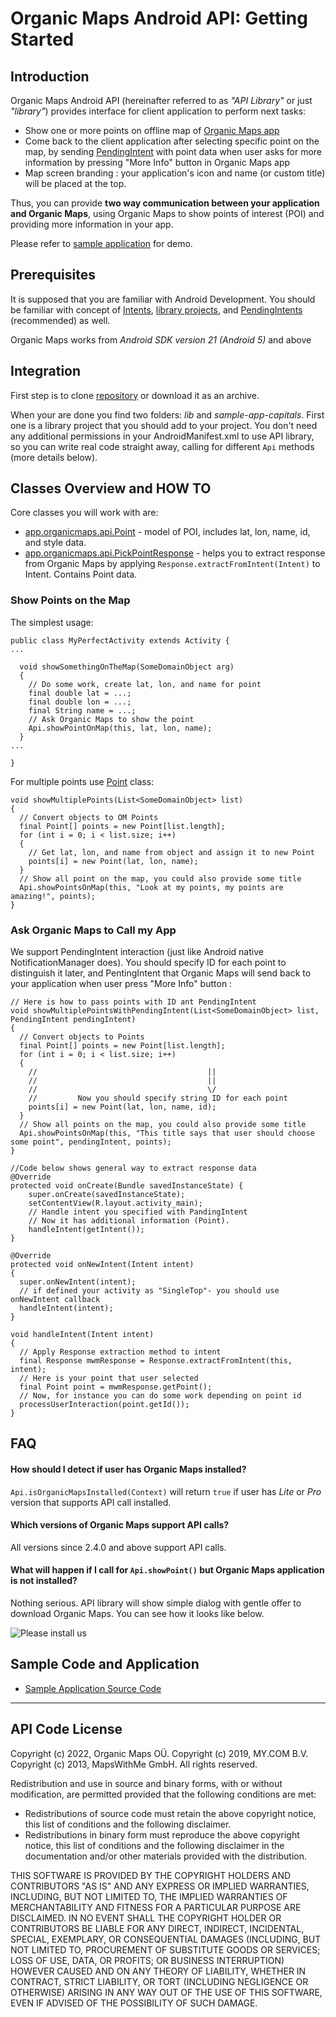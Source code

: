 # Organic Maps Android API: Getting Started

## Introduction

Organic Maps Android API (hereinafter referred to as *"API Library"* or just *"library"*)
provides interface for client application to perform next tasks:

* Show one or more points on offline map of [Organic Maps app][linkOM]
* Come back to the client application after selecting specific point on the map, by sending [PendingIntent][linkPIntent] with point data when user asks for more information by pressing "More Info" button in Organic Maps app
* Map screen branding : your application's icon and name (or custom title) will be placed at the top.

Thus, you can provide **two way communication between your application and Organic Maps**,
using Organic Maps to show points of interest (POI) and providing more information in your app.

Please refer to [sample application][linkSampleSource] for demo.

## Prerequisites

It is supposed that you are familiar with Android Development.
You should be familiar with concept of [Intents][linkIntents], [library projects][linkLibProj], and [PendingIntents][linkPIntent] (recommended) as well.

Organic Maps works from *Android SDK version 21 (Android 5)* and above

## Integration
First step is to clone [repository][linkRepo] or download it as an archive.

When your are done you find two folders: *lib* and *sample-app-capitals*. First one is a library project that you should add to your project.
You don't need any additional permissions in your AndroidManifest.xml to use API library, so you can write real code straight away, calling for different `Api` methods (more details below).

## Classes Overview and HOW TO
Core classes you will work with are:

* [app.organicmaps.api.Point][linkPointClass] - model of POI, includes lat, lon, name, id, and style data.
* [app.organicmaps.api.PickPointResponse][linkRespClass] - helps you to extract response from Organic Maps by applying `Response.extractFromIntent(Intent)` to Intent. Contains Point data.

### Show Points on the Map

The simplest usage:

    public class MyPerfectActivity extends Activity {
    ...

      void showSomethingOnTheMap(SomeDomainObject arg)
      {
        // Do some work, create lat, lon, and name for point
        final double lat = ...;
        final double lon = ...;
        final String name = ...;
        // Ask Organic Maps to show the point
        Api.showPointOnMap(this, lat, lon, name);
      }
    ...

    }

For multiple points use [Point][linkPointClass] class:

    void showMultiplePoints(List<SomeDomainObject> list)
    {
      // Convert objects to OM Points
      final Point[] points = new Point[list.length];
      for (int i = 0; i < list.size; i++)
      {
        // Get lat, lon, and name from object and assign it to new Point
        points[i] = new Point(lat, lon, name);
      }
      // Show all point on the map, you could also provide some title
      Api.showPointsOnMap(this, "Look at my points, my points are amazing!", points);
    }


### Ask Organic Maps to Call my App

We support PendingIntent interaction (just like Android native
NotificationManager does). You should specify ID for each point to
distinguish it later, and PentingIntent that Organic Maps will send back to
your application when user press "More Info" button :

    // Here is how to pass points with ID ant PendingIntent
    void showMultiplePointsWithPendingIntent(List<SomeDomainObject> list, PendingIntent pendingIntent)
    {
      // Convert objects to Points
      final Point[] points = new Point[list.length];
      for (int i = 0; i < list.size; i++)
      {
        //                                      ||
        //                                      ||
        //                                      \/
        //         Now you should specify string ID for each point
        points[i] = new Point(lat, lon, name, id);
      }
      // Show all points on the map, you could also provide some title
      Api.showPointsOnMap(this, "This title says that user should choose some point", pendingIntent, points);
    }

    //Code below shows general way to extract response data
    @Override
    protected void onCreate(Bundle savedInstanceState) {
        super.onCreate(savedInstanceState);
        setContentView(R.layout.activity_main);
        // Handle intent you specified with PandingIntent
        // Now it has additional information (Point).
        handleIntent(getIntent());
    }

    @Override
    protected void onNewIntent(Intent intent)
    {
      super.onNewIntent(intent);
      // if defined your activity as "SingleTop"- you should use onNewIntent callback
      handleIntent(intent);
    }

    void handleIntent(Intent intent)
    {
      // Apply Response extraction method to intent
      final Response mwmResponse = Response.extractFromIntent(this, intent);
      // Here is your point that user selected
      final Point point = mwmResponse.getPoint();
      // Now, for instance you can do some work depending on point id
      processUserInteraction(point.getId());
    }

## FAQ

#### How should I detect if user has Organic Maps installed?
`Api.isOrganicMapsInstalled(Context)` will return `true` if user has *Lite* or *Pro* version that supports API call installed.

#### Which versions of Organic Maps support API calls?
All versions since 2.4.0 and above support API calls.

#### What will happen if I call for `Api.showPoint()` but Organic Maps application is not installed?
Nothing serious. API library will show simple dialog with gentle offer to download Organic Maps. You can see how it looks like below.

![Please install us](site/images/dlg.png)

## Sample Code and Application

* [Sample Application Source Code][linkSampleSource]

-------------------------------------------------------------------------------
## API Code License

Copyright (c) 2022, Organic Maps OÜ.
Copyright (c) 2019, MY.COM B.V.
Copyright (c) 2013, MapsWithMe GmbH.
All rights reserved.

Redistribution and use in source and binary forms, with or without modification, are permitted provided that the following conditions are met:

* Redistributions of source code must retain the above copyright notice, this list of conditions and the following disclaimer.
* Redistributions in binary form must reproduce the above copyright notice, this list of conditions and the following disclaimer in the documentation and/or other materials provided with the distribution.

THIS SOFTWARE IS PROVIDED BY THE COPYRIGHT HOLDERS AND CONTRIBUTORS "AS IS" AND ANY EXPRESS OR IMPLIED WARRANTIES, INCLUDING, BUT NOT LIMITED TO, THE IMPLIED WARRANTIES OF MERCHANTABILITY AND FITNESS FOR A PARTICULAR PURPOSE ARE DISCLAIMED. IN NO EVENT SHALL THE COPYRIGHT HOLDER OR CONTRIBUTORS BE LIABLE FOR ANY DIRECT, INDIRECT, INCIDENTAL, SPECIAL, EXEMPLARY, OR CONSEQUENTIAL DAMAGES (INCLUDING, BUT NOT LIMITED TO, PROCUREMENT OF SUBSTITUTE GOODS OR SERVICES; LOSS OF USE, DATA, OR PROFITS; OR BUSINESS INTERRUPTION) HOWEVER CAUSED AND ON ANY THEORY OF LIABILITY, WHETHER IN CONTRACT, STRICT LIABILITY, OR TORT (INCLUDING NEGLIGENCE OR OTHERWISE) ARISING IN ANY WAY OUT OF THE USE OF THIS SOFTWARE, EVEN IF ADVISED OF THE POSSIBILITY OF SUCH DAMAGE.

[linkOM]: https://organicmaps.app/ "Organic Maps"
[linkPIntent]: http://developer.android.com/reference/android/app/PendingIntent.html "PendingIntent"
[linkRepo]: https://github.com/organicmaps/api-android "GitHub Repository"
[linkLibProj]: http://developer.android.com/tools/projects/index.html#LibraryProjects "Android Library Project"
[linkIntents]: http://developer.android.com/guide/components/intents-filters.html "Intents and Intent Filters"
[linkApiClass]: lib/src/app/organicmaps/api/Api.java "Api.java"
[linkPointClass]: lib/src/app/organicmaps/api/Point.java "Point.java"
[linkRespClass]: lib/src/app/organicmaps/api/PickPointResponse.java  "PickPointResponse.java"
[linkSampleSource]: https://github.com/organicmaps/api-android/tree/master/sample-app-capitals "Api Source Code"
